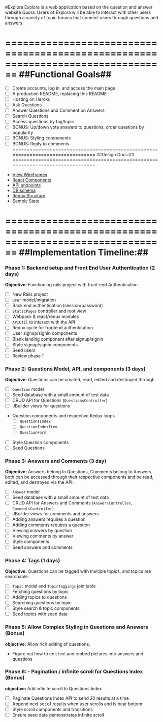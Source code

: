 #Explora
Explora is a web application based on the question and answer website Quora.
Users of Explora will be able to interact with other users through a variety of
topic forums that connect users through questions and answers.

================================================================================
##Functional Goals##
================================================================================
- [ ] Create accounts, log in, and access the main page
- [ ] A production README, replacing this README
- [ ] Hosting on Heroku
- [ ] Ask Questions
- [ ] Answer Questions and Comment on Answers
- [ ] Search Questions
- [ ] Access questions by tag/topic
- [ ] BONUS: Up/down vote answers to questions, order questions by popularity
- [ ] BONUS: Styling components
- [ ] BONUS: Reply to comments
================================================================================
##Design Docs:##
================================================================================
* [View Wireframes][wireframes]
* [React Components][components]
* [API endpoints][api-endpoints]
* [DB schema][schema]
* [Redux Structure][redux-structure]
* [Sample State][sample-state]

[wireframes]: docs/wireframes
[components]: component-hierarchy.md
[redux-structure]: redux-structure.md
[sample-state]: sample-state.md
[api-endpoints]: api-endpoints.md
[schema]: schema.md
================================================================================
##Implementation Timeline:##
================================================================================
### Phase 1: Backend setup and Front End User Authentication (2 days)

**Objective:** Functioning rails project with front-end Authentication

- [ ] New Rails project
- [ ] `User` model/migration
- [ ] Back end authentication (session/password)
- [ ] `StaticPages` controller and root view
- [ ] Webpack & react/redux modules
- [ ] `APIUtil` to interact with the API
- [ ] Redux cycle for frontend authentication
- [ ] User signup/signin components
- [ ] Blank landing component after signup/signin
- [ ] Style signup/signin components
- [ ] Seed users
- [ ] Review phase 1

### Phase 2: Questions Model, API, and components (3 days)

**Objective:** Questions can be created, read, edited and destroyed through

- [ ] `Question` model
- [ ] Seed database with a small amount of test data
- [ ] CRUD API for Questions (`QuestionsController`)
- [ ] JBuilder views for questions
- Question components and respective Redux loops
  - [ ] `QuestionsIndex`
  - [ ] `QuestionIndexItem`
  - [ ] `QuestionForm`
- [ ] Style Question components
- [ ] Seed Questions

### Phase 3: Answers and Comments (3 day)

**Objective:** Answers belong to Questions, Comments belong to Answers, both can
be accessed through their respective components and be read, edited, and
destroyed via the API.

- [ ] `Answer` model
- [ ] Seed database with a small amount of test data
- [ ] CRUD API for Answers and Comments (`AnswersController`, `CommentsController`)
- [ ] JBuilder views for comments and answers
- [ ] Adding answers requires a question
- [ ] Adding comments requires a question
- [ ] Viewing answers by question
- [ ] Viewing comments by answer
- [ ] Style components
- [ ] Seed answers and comments

### Phase 4: Tags (1 days)

**Objective:** Questions can be tagged with multiple topics, and topics are searchable.


- [ ] `Topic` model and `TopicTaggings` join table
- [ ] Fetching questions by topic
- [ ] Adding topics to questions
- [ ] Searching questions by topic
- [ ] Style search & topic components
- [ ] Seed topics with seed data

### Phase 5: Allow Complex Styling in Questions and Answers (Bonus)

**objective:** Allow rich editing of questions.

- Figure out how to edit text and embed pictures into answers and questions

### Phase 6: - Pagination / infinite scroll for Questions Index (Bonus)

**objective:** Add infinite scroll to Questions Index

- [ ] Paginate Questions Index API to send 20 results at a time
- [ ] Append next set of results when user scrolls and is near bottom
- [ ] Style scroll components and transitions
- [ ] Ensure seed data demonstrates infinite scroll
